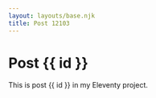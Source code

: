 ```yaml
---
layout: layouts/base.njk
title: Post 12103
---
```


# Post {{ id }}

This is post {{ id }} in my Eleventy project.

